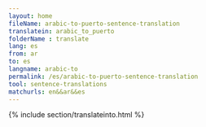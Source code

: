 ```yaml
---
layout: home
fileName: arabic-to-puerto-sentence-translation
translatein: arabic_to_puerto
folderName : translate
lang: es
from: ar
to: es
langname: arabic-to
permalink: /es/arabic-to-puerto-sentence-translation
tool: sentence-translations
matchurls: en&&ar&&es
---
```

{% include section/translateinto.html %}
